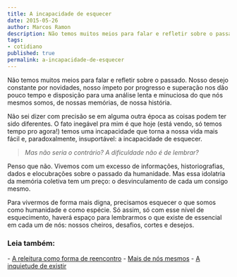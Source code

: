 ```yaml
---
title: A incapacidade de esquecer
date: 2015-05-26
author: Marcos Ramon
description: Não temos muitos meios para falar e refletir sobre o passado.
tags:
- cotidiano
published: true
permalink: a-incapacidade-de-esquecer
---
```

Não temos muitos meios para falar e refletir sobre o passado. Nosso desejo constante por novidades, nosso ímpeto por progresso e superação nos dão pouco tempo e disposição para uma análise lenta e minuciosa do que nós mesmos somos, de nossas memórias, de nossa história.

Não sei dizer com precisão se em alguma outra época as coisas podem ter sido diferentes. O fato inegável pra mim é que hoje (está vendo, só temos tempo pro agora!) temos uma incapacidade que torna a nossa vida mais fácil e, paradoxalmente, insuportável: a incapacidade de esquecer.

> *Mas não seria o contrário? A dificuldade não é de lembrar?*

Penso que não. Vivemos com um excesso de informações, historiografias, dados e elocubrações sobre o passado da humanidade. Mas essa idolatria da memória coletiva tem um preço: o desvinculamento de cada um consigo mesmo.

Para vivermos de forma mais digna, precisamos esquecer o que somos como humanidade e como espécie. Só assim, só com esse nível de esquecimento, haverá espaço para lembrarmos o que existe de essencial em cada um de nós: nossos cheiros, desafios, cortes e desejos.  



<h3>Leia também:</h3>
- <a href="/a-releitura-como-forma-de-reencontro">A releitura como forma de reencontro</a>
- <a href="/mais-de-nos-mesmos">Mais de nós mesmos</a>
- <a href="/a-inquietude-de-existir">A inquietude de existir</a>
